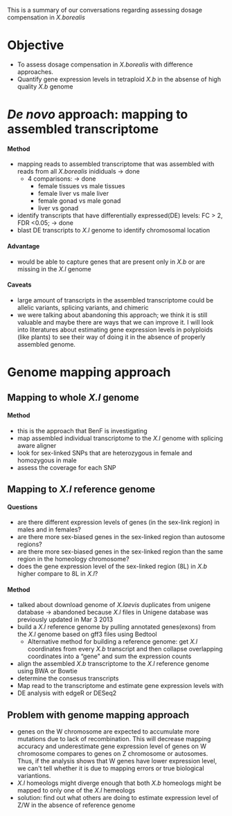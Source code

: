 This is a summary of our conversations regarding assessing dosage compensation in *X.borealis* 

# Objective
- To assess dosage compensation in *X.borealis* with difference approaches.
- Quantify gene expression levels in tetraploid *X.b* in the absense of high quality *X.b* genome

# *De novo* approach: mapping to assembled transcriptome
#### Method
- mapping reads to assembled transcriptome that was assembled with reads from all *X.borealis* inididuals -> done
  - 4 comparisons: -> done
    - female tissues vs male tissues
    - female liver vs male liver
    - female gonad vs male gonad
    - liver vs gonad
- identify transcripts that have differentially expressed(DE) levels: FC > 2, FDR <0.05;  -> done
- blast DE transcripts to *X.l* genome to identify chromosomal location 
#### Advantage
- would be able to capture genes that are present only in *X.b* or are missing in the *X.l* genome
#### Caveats
- large amount of transcripts in the assembled transcriptome could be allelic variants, splicing variants, and chimeric 
- we were talking about abandoning this approach; we think it is still valuable and maybe there are ways that we can improve it. I will look into literatures about estimating gene expression levels in polyploids (like plants) to see their way of doing it in the absence of properly assembled genome.  

# Genome mapping approach 
## Mapping to whole *X.l* genome
#### Method
- this is the approach that BenF is investigating
- map assembled individual transcriptome to the *X.l* genome with splicing aware aligner
- look for sex-linked SNPs that are heterozygous in female and homozygous in male
- assess the coverage for each SNP 

## Mapping to *X.l* reference genome
#### Questions
- are there different expression levels of genes (in the sex-link region) in males and in females? 
- are there more sex-biased genes in the sex-linked region than autosome regions?
- are there more sex-biased genes in the sex-linked region than the same region in the homeology chromosome?
- does the gene expression level of the sex-linked region (8L) in *X.b* higher compare to 8L in *X.l*?  
#### Method
- talked about download genome of *X.laevis* duplicates from unigene database -> abandoned because *X.l* files in Unigene database was previously updated in Mar 3 2013 
- build a *X.l* reference  genome by pulling annotated genes(exons) from the *X.l* genome based on gff3 files using Bedtool
  - Alternative method for building a reference genome: get *X.l* coordinates from every *X.b* transcript and then collapse overlapping coordinates into a “gene" and sum the expression counts
- align the assembled *X.b* transcriptome to the *X.l* reference  genome using BWA or Bowtie
- determine the consesus transcripts 
- Map read to the transcriptome and estimate gene expression levels with 
- DE analysis with edgeR or DESeq2

## Problem with genome mapping approach
- genes on the W chromosome are expected to accumulate more mutations due to lack of recombination. This will decrease mapping accuracy and underestimate gene expression level of genes on W chromosome compares to genes on Z chromosome or autosomes. Thus, if the analysis shows that W genes have lower expression level, we can't tell whether it is due to mapping errors or true biological variantions. 
- *X.l* homeologs might diverge enough that both *X.b* homeologs might be mapped to only one of the *X.l* hemeologs
- solution: find out what others are doing to estimate expression level of Z/W in the absence of reference genome


